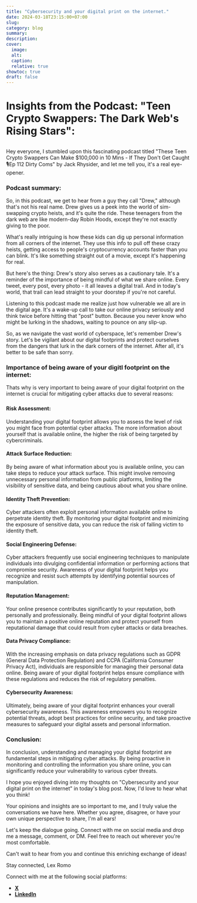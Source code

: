 ```yaml
---
title: "Cybersecurity and your digital print on the internet."
date: 2024-03-18T23:15:00+07:00
slug: 
category: blog 
summary:
description: 
cover:
  image:    
  alt:
  caption: 
  relative: true
showtoc: true
draft: false
---
```


# Insights from the Podcast: "Teen Crypto Swappers: The Dark Web's Rising Stars":
 
##
Hey everyone, I stumbled upon this fascinating podcast titled "These Teen Crypto Swappers Can Make $100,000 in 10 Mins - If They Don't Get Caught🎙Ep 112 Dirty Coms" by Jack Rhysider, and let me tell you, it's a real eye-opener.
### Podcast summary:
So, in this podcast, we get to hear from a guy they call "Drew," although that's not his real name. Drew gives us a peek into the world of sim-swapping crypto heists, and it's quite the ride. These teenagers from the dark web are like modern-day Robin Hoods, except they're not exactly giving to the poor.

What's really intriguing is how these kids can dig up personal information from all corners of the internet. They use this info to pull off these crazy heists, getting access to people's cryptocurrency accounts faster than you can blink. It's like something straight out of a movie, except it's happening for real.

But here's the thing: Drew's story also serves as a cautionary tale. It's a reminder of the importance of being mindful of what we share online. Every tweet, every post, every photo - it all leaves a digital trail. And in today's world, that trail can lead straight to your doorstep if you're not careful.

Listening to this podcast made me realize just how vulnerable we all are in the digital age. It's a wake-up call to take our online privacy seriously and think twice before hitting that "post" button. Because you never know who might be lurking in the shadows, waiting to pounce on any slip-up.

So, as we navigate the vast world of cyberspace, let's remember Drew's story. Let's be vigilant about our digital footprints and protect ourselves from the dangers that lurk in the dark corners of the internet. After all, it's better to be safe than sorry.
### Importance of being aware of your digitl footprint on the internet:
Thats why is very important to being aware of your digital footprint on the internet is crucial for mitigating cyber attacks due to several reasons:
###
#### Risk Assessment: 
Understanding your digital footprint allows you to assess the level of risk you might face from potential cyber attacks. The more information about yourself that is available online, the higher the risk of being targeted by cybercriminals.

#### Attack Surface Reduction: 
By being aware of what information about you is available online, you can take steps to reduce your attack surface. This might involve removing unnecessary personal information from public platforms, limiting the visibility of sensitive data, and being cautious about what you share online.

#### Identity Theft Prevention: 
Cyber attackers often exploit personal information available online to perpetrate identity theft. By monitoring your digital footprint and minimizing the exposure of sensitive data, you can reduce the risk of falling victim to identity theft.

#### Social Engineering Defense: 
Cyber attackers frequently use social engineering techniques to manipulate individuals into divulging confidential information or performing actions that compromise security. Awareness of your digital footprint helps you recognize and resist such attempts by identifying potential sources of manipulation.

#### Reputation Management: 
Your online presence contributes significantly to your reputation, both personally and professionally. Being mindful of your digital footprint allows you to maintain a positive online reputation and protect yourself from reputational damage that could result from cyber attacks or data breaches.

#### Data Privacy Compliance: 
With the increasing emphasis on data privacy regulations such as GDPR (General Data Protection Regulation) and CCPA (California Consumer Privacy Act), individuals are responsible for managing their personal data online. Being aware of your digital footprint helps ensure compliance with these regulations and reduces the risk of regulatory penalties.

#### Cybersecurity Awareness: 
Ultimately, being aware of your digital footprint enhances your overall cybersecurity awareness. This awareness empowers you to recognize potential threats, adopt best practices for online security, and take proactive measures to safeguard your digital assets and personal information.

### Conclusion:
In conclusion, understanding and managing your digital footprint are fundamental steps in mitigating cyber attacks. By being proactive in monitoring and controlling the information you share online, you can significantly reduce your vulnerability to various cyber threats.

I hope you enjoyed diving into my thoughts on "Cybersecurity and your digital print on the internet" in today's blog post. Now, I'd love to hear what you think!

Your opinions and insights are so important to me, and I truly value the conversations we have here. Whether you agree, disagree, or have your own unique perspective to share, I'm all ears!

Let's keep the dialogue going. Connect with me on social media and drop me a message, comment, or DM. Feel free to reach out wherever you're most comfortable.

Can't wait to hear from you and continue this enriching exchange of ideas!

Stay connected,
Lex Romo


Connect with me at the following social platforms:
- [**X**](https://twitter.com/lexromoo)
- [**LinkedIn**](https://www.linkedin.com/in/alex-romo-0b720a2a2/)

